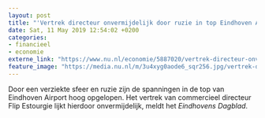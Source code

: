 ```yaml
---
layout: post
title: "'Vertrek directeur onvermijdelijk door ruzie in top Eindhoven Airport'"
date: Sat, 11 May 2019 12:54:02 +0200
categories: 
- financieel 
- economie 
externe_link: "https://www.nu.nl/economie/5887020/vertrek-directeur-onvermijdelijk-door-ruzie-in-top-eindhoven-airport.html"
feature_image: "https://media.nu.nl/m/3u4xyg0aode6_sqr256.jpg/vertrek-directeur-onvermijdelijk-door-ruzie-in-top-eindhoven-airport.jpg"
---
```


Door een verziekte sfeer en ruzie zijn de spanningen in de top van Eindhoven Airport hoog opgelopen. Het vertrek van commercieel directeur Flip Estourgie lijkt hierdoor onvermijdelijk, meldt het <em>Eindhovens Dagblad</em>.
